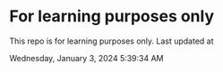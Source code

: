 # For learning purposes only
This repo is for learning purposes only.
Last updated at

Wednesday, January 3, 2024 5:39:34 AM


